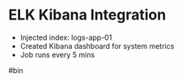# ELK Kibana Integration

- Injected index: logs-app-01
- Created Kibana dashboard for system metrics
- Job runs every 5 mins

#bin

